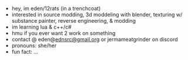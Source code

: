 - hey, im eden/12rats (in a trenchcoat)
- interested in source modding, 3d moddeling with blender, texturing w/ substance painter, reverse engineering, & modding
- im learning lua & c++/c#
- hmu if you ever want 2 work on something
- contact @ eden@ednsrc@gmail.org or jermameatgrinder on discord
- pronouns: she/her
- fun fact: ...
